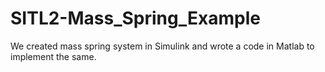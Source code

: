 # SITL2-Mass_Spring_Example
We created mass spring system in Simulink and wrote a code in Matlab to implement the same. 
